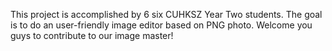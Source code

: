 This project is accomplished by 6 six CUHKSZ Year Two students. The goal is to do an user-friendly image editor based on PNG photo.
Welcome you guys to contribute to our image master!
